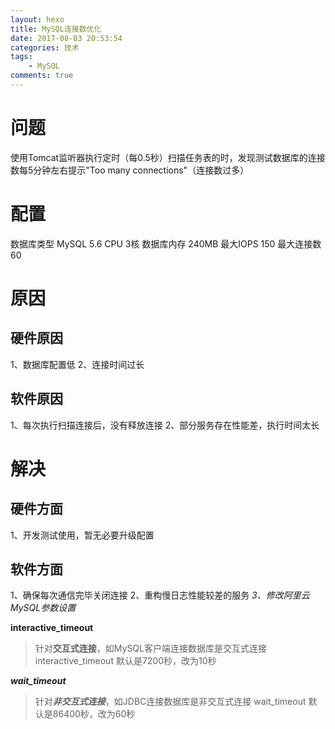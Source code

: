 ```yaml
---
layout: hexo
title: MySQL连接数优化
date: 2017-08-03 20:53:54
categories: 技术
tags: 
    - MySQL
comments: true
---
```

# 问题

使用Tomcat监听器执行定时（每0.5秒）扫描任务表的时，发现测试数据库的连接数每5分钟左右提示"Too many connections"（连接数过多）

# 配置

数据库类型 MySQL 5.6
CPU 3核
数据库内存 240MB
最大IOPS 150
最大连接数 60

# 原因
## 硬件原因

1、数据库配置低
2、连接时间过长

## 软件原因

1、每次执行扫描连接后，没有释放连接
2、部分服务存在性能差，执行时间太长

# 解决

## 硬件方面
1、开发测试使用，暂无必要升级配置

## 软件方面
1、确保每次通信完毕关闭连接
2、重构慢日志性能较差的服务
_3、修改阿里云MySQL参数设置_

**interactive_timeout**

> 针对**交互式连接**，如MySQL客户端连接数据库是交互式连接
> interactive_timeout 默认是7200秒，改为10秒

***wait_timeout***

> 针对***非交互式连接***，如JDBC连接数据库是非交互式连接
> wait_timeout 默认是86400秒，改为60秒
